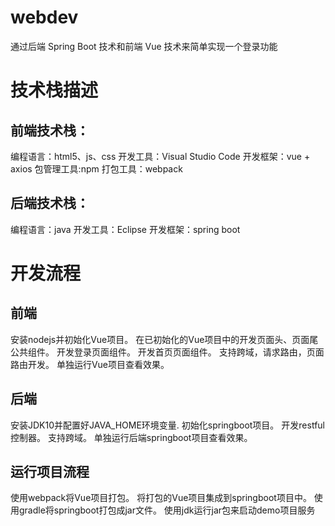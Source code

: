 # webdev
通过后端 Spring Boot 技术和前端 Vue 技术来简单实现一个登录功能

# 技术栈描述
## 前端技术栈：

编程语言：html5、js、css
开发工具：Visual Studio Code
开发框架：vue + axios
包管理工具:npm
打包工具：webpack
## 后端技术栈：

编程语言：java
开发工具：Eclipse
开发框架：spring boot

# 开发流程
## 前端
安装nodejs并初始化Vue项目。
在已初始化的Vue项目中的开发页面头、页面尾公共组件。
开发登录页面组件。
开发首页页面组件。
支持跨域，请求路由，页面路由开发。
单独运行Vue项目查看效果。

## 后端
安装JDK10并配置好JAVA_HOME环境变量.
初始化springboot项目。
开发restful控制器。
支持跨域。
单独运行后端springboot项目查看效果。

## 运行项目流程
使用webpack将Vue项目打包。
将打包的Vue项目集成到springboot项目中。
使用gradle将springboot打包成jar文件。
使用jdk运行jar包来启动demo项目服务
